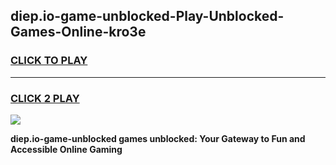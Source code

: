 
## diep.io-game-unblocked-Play-Unblocked-Games-Online-kro3e
<h3>
<a href="https://premium76.site?title=diep.io-game-unblocked&ref=25A">CLICK TO PLAY</a></h3>
<hr>

<h3>
<a href="https://premium76.site?title=diep.io-game-unblocked&ref=25A">CLICK 2 PLAY</a>
  
</h3>

<a href="https://premium76.site?title=diep.io-game-unblocked&ref=25A"><img src="https://clearcache.store/games.png"></a>


**diep.io-game-unblocked games unblocked: Your Gateway to Fun and Accessible Online Gaming**

